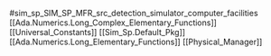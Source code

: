 #sim_sp_SIM_SP_MFR_src_detection_simulator_computer_facilities
[[Ada.Numerics.Long_Complex_Elementary_Functions]]
[[Universal_Constants]]
[[Sim_Sp.Default_Pkg]]
[[Ada.Numerics.Long_Elementary_Functions]]
[[Physical_Manager]]

